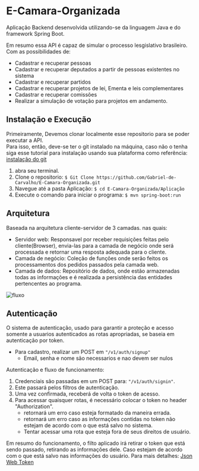 # E-Camara-Organizada


Aplicação Backend desenvolvida utilizando-se da linguagem Java e do framework Spring Boot.

Em resumo essa API é capaz de simular o processo lesgislativo brasileiro. Com as possibilidades de:
* Cadastrar e recuperar pessoas
* Cadastrar e recuperar deputados a partir de pessoas existentes no sistema
* Cadastrar e recuperar partidos
* Cadastrar e recuperar projetos de lei, Ementa e leis complementares
* Cadastrar e recuperar comissões
* Realizar a simulação de votação para projetos em andamento.
   

## Instalação e Execução
Primeiramente, Devemos clonar localmente esse repositorio para se poder executar a API.  
Para isso, então, deve-se ter o git instalado na máquina, caso não o tenha siga esse tutorial para instalação usando sua plataforma como referência: [instalação do git](https://git-scm.com/book/pt-br/v1/Primeiros-passos-Instalando-Git.)  

1. abra seu terminal.
1. Clone o repositorio: `$ Git Clone https://github.com/Gabriel-de-Carvalho/E-Camara-Organizada.git`
1. Navegue até a pasta Aplicação: `$ cd E-Camara-Organizada/Aplicação`
1. Execute o comando para iniciar o programa: `$ mvn spring-boot:run`


## Arquitetura

Baseada na arquitetura cliente-servidor de 3 camadas. nas quais:  
* Servidor web: Responsavel por receber requisições feitas pelo cliente(Browser), envia-las para a camada de negócio onde será processada e retornar uma resposta adequada para o cliente.
* Camada de negócio: Coleção de funções onde serão feitos os processamentos dos pedidos passados pela camada web.
* Camada de dados: Repositório de dados, onde estão armazenadas todas as informações e é realizada a persistência das entidades pertencentes ao programa.  
  
  
  
![fluxo](https://i.ibb.co/qj04PfN/eco-1.jpg)


## Autenticação

O sistema de autenticação, usado para garantir a proteção e acesso somente a usuarios autenticados as rotas apropriadas, se baseia em autenticação por token. 

* Para cadastro, realizar um POST em `"/v1/auth/signup"`  
    * Email, senha e nome são necessarios e nao devem ser nulos  
    
Autenticação e fluxo de funcionamento:  
1. Credenciais são passadas em um POST para: `"/v1/auth/signin"`.
2. Este passará pelos filtros de autenticação.
3. Uma vez confirmada, receberá de volta o token de acesso.
4. Para acessar quaisquer rotas, é necessário colocar o token no header "Authorization".
    * retornará um erro caso esteja formatado da maneira errada.
    * retornará um erro caso as informações contidas no token não estejam de acordo com o que está salvo no sistema.
    * Tentar acessar uma rota que esteja fora de seus direitos de usuário.

Em resumo do funcionamento, o filto aplicado irá retirar o token que está sendo passado, retirando as informações dele. Caso estejam de acordo com o que está salvo nas informações do usuário.
Para mais detalhes: [Json Web Token](https://medium.com/tableless/entendendo-tokens-jwt-json-web-token-413c6d1397f6)
